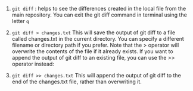 1. ```git diff``` : helps to see the differences created in the local file from the main repository.
You can exit the git diff command in terminal using the letter ```q```
2. ```git diff > changes.txt```
This will save the output of git diff to a file called changes.txt in the current directory. You can specify a different filename or directory path if you prefer.
Note that the > operator will overwrite the contents of the file if it already exists. If you want to append the output of git diff to an existing file, you can use the >> operator instead:

3. ```git diff >> changes.txt```
This will append the output of git diff to the end of the changes.txt file, rather than overwriting it.





